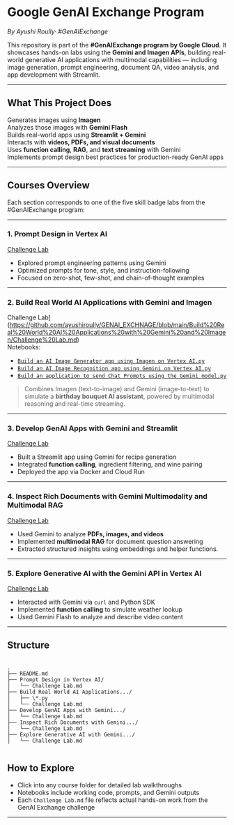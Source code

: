 #  Google GenAI Exchange Program
*By Ayushi Roully· #GenAIExchange*

This repository is part of the **#GenAIExchange program by Google Cloud**. It showcases hands-on labs using the **Gemini and Imagen APIs**, building real-world generative AI applications with multimodal capabilities — including image generation, prompt engineering, document QA, video analysis, and app development with Streamlit.

---

##  What This Project Does

Generates images using **Imagen**  
Analyzes those images with **Gemini Flash**  
Builds real-world apps using **Streamlit + Gemini**  
Interacts with **videos, PDFs, and visual documents**  
Uses **function calling**, **RAG**, and **text streaming** with Gemini  
Implements prompt design best practices for production-ready GenAI apps

---

##  Courses Overview

Each section corresponds to one of the five skill badge labs from the #GenAIExchange program:

---

### 1.  **Prompt Design in Vertex AI**  
[Challenge Lab](https://github.com/ayushiroully/GENAI_EXCHNAGE/blob/main/Prompt%20Design%20in%20Vertex%20AI/Challenge%20Lab.ipynb)  
- Explored prompt engineering patterns using Gemini
- Optimized prompts for tone, style, and instruction-following
- Focused on zero-shot, few-shot, and chain-of-thought examples

---
### 2.  **Build Real World AI Applications with Gemini and Imagen**  
Challenge Lab](https://github.com/ayushiroully/GENAI_EXCHNAGE/blob/main/Build%20Real%20World%20AI%20Applications%20with%20Gemini%20and%20Imagen/Challenge%20Lab.md)  
Notebooks:
- [`Build an AI Image Generator app using Imagen on Vertex AI.py`](https://github.com/ayushiroully/GENAI_EXCHNAGE/blob/main/Build%20Real%20World%20AI%20Applications%20with%20Gemini%20and%20Imagen/Build%20an%20AI%20Image%20Generator%20app%20using%20Imagen%20on%20Vertex%20AI.py)  
- [`Build an AI Image Recognition app using Gemini on Vertex AI.py`](https://github.com/ayushiroully/GENAI_EXCHNAGE/blob/main/Build%20Real%20World%20AI%20Applications%20with%20Gemini%20and%20Imagen/Build%20an%20AI%20Image%20Recognition%20app%20using%20Gemini%20on%20Vertex%20AI.py)  
- [`Build an application to send Chat Prompts using the Gemini model.py`](https://github.com/ayushiroully/GENAI_EXCHNAGE/blob/main/Build%20Real%20World%20AI%20Applications%20with%20Gemini%20and%20Imagen/Build%20an%20application%20to%20send%20Chat%20Prompts%20using%20the%20Gemini%20model.py)  

> Combines Imagen (text-to-image) and Gemini (image-to-text) to simulate a **birthday bouquet AI assistant**, powered by multimodal reasoning and real-time streaming.

---

### 3.  **Develop GenAI Apps with Gemini and Streamlit**  
[Challenge Lab](https://github.com/ayushiroully/GENAI_EXCHNAGE/blob/main/Develop%20GenAI%20Apps%20with%20Gemini%20and%20Streamlit/Challenge%20Lab.md)  
- Built a Streamlit app using Gemini for recipe generation
- Integrated **function calling**, ingredient filtering, and wine pairing
- Deployed the app via Docker and Cloud Run

---

### 4. **Inspect Rich Documents with Gemini Multimodality and Multimodal RAG**  
[Challenge Lab](https://github.com/ayushiroully/GENAI_EXCHNAGE/blob/main/Inspect%20Rich%20Documents%20with%20Gemini%20Multimodality%20and%20Multimodal%20RAG/Challenge%20Lab.md)  
- Used Gemini to analyze **PDFs, images, and videos**
- Implemented **multimodal RAG** for document question answering
- Extracted structured insights using embeddings and helper functions.

---

### 5.  **Explore Generative AI with the Gemini API in Vertex AI**  
[Challenge Lab](https://github.com/ayushiroully/GENAI_EXCHNAGE/blob/main/Explore%20Generative%20AI%20with%20the%20Gemini%20API%20in%20Vertex%20AI/Challenge%20Lab.md)  
- Interacted with Gemini via `curl` and Python SDK
- Implemented **function calling** to simulate weather lookup
- Used Gemini Flash to analyze and describe video content

---

##  Structure

```

.
├── README.md
├── Prompt Design in Vertex AI/
│   └── Challenge Lab.md
├── Build Real World AI Applications.../
│   ├── \*.py
│   └── Challenge Lab.md
├── Develop GenAI Apps with Gemini.../
│   └── Challenge Lab.md
├── Inspect Rich Documents with Gemini.../
│   └── Challenge Lab.md
├── Explore Generative AI with Gemini.../
│   └── Challenge Lab.md


```

## How to Explore

- Click into any course folder for detailed lab walkthroughs
- Notebooks include working code, prompts, and Gemini outputs
- Each `Challenge Lab.md` file reflects actual hands-on work from the GenAI Exchange challenge

---


